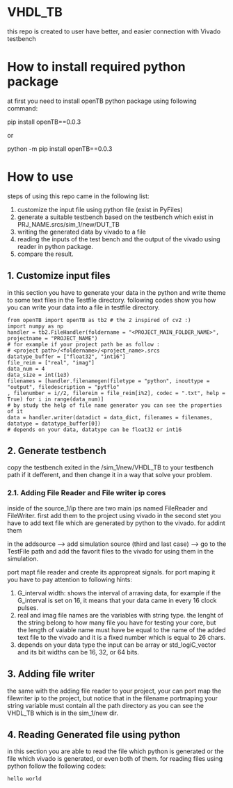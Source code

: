 # VHDL_TB
this repo is created to user have better, and easier connection with Vivado testbench 

# How to install required python package
at first you need to install openTB python package using following command:

pip install openTB==0.0.3

or 

python -m pip install openTB==0.0.3

# How to use 

steps of using this repo came in the following list: 

  1. customize the input file using python file (exist in PyFiles)
  2. generate a suitable testbench based on the testbench which exist in PRJ_NAME.srcs/sim_1/new/DUT_TB
  3. writing the generated data by vivado to a file 
  4. reading the inputs of the test bench and the output of the vivado using reader in python package. 
  5. compare the result. 


## 1. Customize input files
in this section you have to generate your data in the python and write theme to some text files in the Testfile directory. 
following codes show you how you can write your data into a file in testfile directory.
```
from openTB import openTB as tb2 # the 2 inspired of cv2 :)
import numpy as np 
handler = tb2.FileHandler(foldername = "<PROJECT_MAIN_FOLDER_NAME>", projectname = "PROJECT_NAME")
# for example if your project path be as follow : 
# <project path>/<foldername>/<project_name>.srcs
datatype_buffer = ["float32", "int16"]
file_reim = ["real", "imag"]
data_num = 4
data_size = int(1e3)
filenames = [handler.filenamegen(filetype = "python", inouttype = "output", filedescription = "pytflo"
, filenumber = i//2, filereim = file_reim[i%2], codec = ".txt", help = True) for i in range(data_num)]
# by study the help of file name generator you can see the properties of it 
data = handler.writer(datadict = data_dict, filenames = filenames, datatype = datatype_buffer[0])
# depends on your data, datatype can be float32 or int16
```

## 2. Generate testbench 

copy the testbench exited in the /sim_1/new/VHDL_TB to your testbench path if it defferent, and then change it in a way that solve your problem. 

### 2.1. Adding File Reader and File writer ip cores

inside of the source_1/ip there are two main ips named FileReader and FileWriter.
first add them to the project using vivado
in the second stet you have to add text file which are generated by python to the vivado. 
for addint them 

in the addsource --> add simulation source (third and last case) --> go to the TestFile path and add the 
favorit files to the vivado for using them in the simulation. 

port mapt file reader and create its appropreat signals. 
for port maping it you have to pay attention to following hints: 

  1. G_interval width: shows the interval of arraving data, for example if the G_interval is set on 16, it means that your data came in every 16 clock pulses.
  2. real and imag file names are the variables with string type. the lenght of the string belong to how many file you have for testing your core, but the length of        vaiable name must have be equal to the name of the added text file to the vivado and it is a fixed number which is equal to 26 chars.
  3. depends on your data type the input can be array or std_logiC_vector and its bit widths can be 16, 32, or 64 bits. 

## 3. Adding file writer 
the same with the adding file reader to your project, your can port map the filewriter ip to the project, but notice that in the filename portmaping your string variable must contain all the path directory as you can see the VHDL_TB which is in the sim_1/new dir.



## 4. Reading Generated file using python 
in this section you are able to read the file which python is generated or the file which vivado is generated, or even both of them.
for reading files using python follow the following codes: 

````
hello world
````


